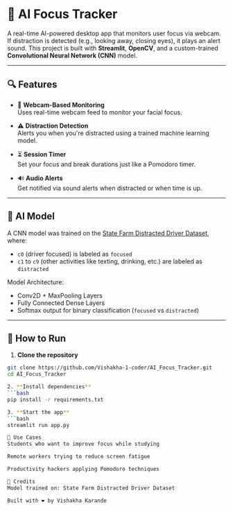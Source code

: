 # 🧠 AI Focus Tracker

A real-time AI-powered desktop app that monitors user focus via webcam. If distraction is detected (e.g., looking away, closing eyes), it plays an alert sound. This project is built with **Streamlit**, **OpenCV**, and a custom-trained **Convolutional Neural Network (CNN)** model.

---

## 🔍 Features

- 📸 **Webcam-Based Monitoring**  
  Uses real-time webcam feed to monitor your facial focus.

- ⚠️ **Distraction Detection**  
  Alerts you when you're distracted using a trained machine learning model.

- ⏳ **Session Timer**  
  Set your focus and break durations just like a Pomodoro timer.

- 🔊 **Audio Alerts**  
  Get notified via sound alerts when distracted or when time is up.

---

## 🧠 AI Model

A CNN model was trained on the [State Farm Distracted Driver Dataset](https://www.kaggle.com/competitions/state-farm-distracted-driver-detection/data), where:
- `c0` (driver focused) is labeled as `focused`
- `c1` to `c9` (other activities like texting, drinking, etc.) are labeled as `distracted`

Model Architecture:
- Conv2D + MaxPooling Layers
- Fully Connected Dense Layers
- Softmax output for binary classification (`focused` vs `distracted`)

---

## 🚀 How to Run

1. **Clone the repository**
```bash
git clone https://github.com/Vishakha-1-coder/AI_Focus_Tracker.git
cd AI_Focus_Tracker

2. **Install dependencies**
```bash
pip install -r requirements.txt

3. **Start the app**
```bash
streamlit run app.py

🧠 Use Cases
Students who want to improve focus while studying

Remote workers trying to reduce screen fatigue

Productivity hackers applying Pomodoro techniques

🙌 Credits
Model trained on: State Farm Distracted Driver Dataset

Built with ❤️ by Vishakha Karande


